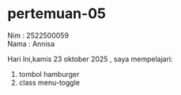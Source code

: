 # pertemuan-05

Nim : 2522500059<br>
Nama : Annisa<br>

Hari Ini,kamis 23 oktober 2025 , saya mempelajari:
<ol>
<li>tombol hamburger</li>
<li>class menu-toggle</li>
</ol>
